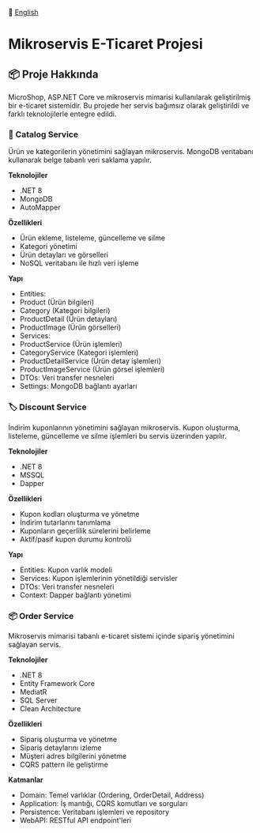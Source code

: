 📖 [English](README.en.md)

# Mikroservis E-Ticaret Projesi

## 📦 Proje Hakkında
MicroShop, ASP.NET Core ve mikroservis mimarisi kullanılarak geliştirilmiş bir e-ticaret sistemidir. Bu projede her servis bağımsız olarak geliştirildi ve farklı teknolojilerle entegre edildi.

### 🛒 Catalog Service
Ürün ve kategorilerin yönetimini sağlayan mikroservis. MongoDB veritabanı kullanarak belge tabanlı veri saklama yapılır.

**Teknolojiler**
-	.NET 8
-	MongoDB
-	AutoMapper

**Özellikleri**
-	Ürün ekleme, listeleme, güncelleme ve silme
-	Kategori yönetimi
-	Ürün detayları ve görselleri
-	NoSQL veritabanı ile hızlı veri işleme

**Yapı**
-	Entities:
  -	Product (Ürün bilgileri)
  -	Category (Kategori bilgileri)
  -	ProductDetail (Ürün detayları)
  -	ProductImage (Ürün görselleri)
-	Services:
  -	ProductService (Ürün işlemleri)
  -	CategoryService (Kategori işlemleri)
  -	ProductDetailService (Ürün detay işlemleri)
  -	ProductImageService (Ürün görsel işlemleri)
-	DTOs: Veri transfer nesneleri
-	Settings: MongoDB bağlantı ayarları

### 🏷️ Discount Service 
İndirim kuponlarının yönetimini sağlayan mikroservis. Kupon oluşturma, listeleme, güncelleme ve silme işlemleri bu servis üzerinden yapılır.

**Teknolojiler**
- .NET 8  
- MSSQL  
- Dapper

**Özellikleri**
- Kupon kodları oluşturma ve yönetme
- İndirim tutarlarını tanımlama
-	Kuponların geçerlilik sürelerini belirleme
-	Aktif/pasif kupon durumu kontrolü

**Yapı**
-	Entities: Kupon varlık modeli
- Services: Kupon işlemlerinin yönetildiği servisler
-	DTOs: Veri transfer nesneleri
-	Context: Dapper bağlantı yönetimi

### 📦 Order Service

Mikroservis mimarisi tabanlı e-ticaret sistemi içinde sipariş yönetimini sağlayan servis.

**Teknolojiler**
- .NET 8
- Entity Framework Core
- MediatR
- SQL Server
- Clean Architecture
  
**Özellikleri**
- Sipariş oluşturma ve yönetme
-	Sipariş detaylarını izleme
-	Müşteri adres bilgilerini yönetme
-	CQRS pattern ile geliştirme

**Katmanlar**
-	Domain: Temel varlıklar (Ordering, OrderDetail, Address)
-	Application: İş mantığı, CQRS komutları ve sorguları
-	Persistence: Veritabanı işlemleri ve repository
-	WebAPI: RESTful API endpoint'leri
